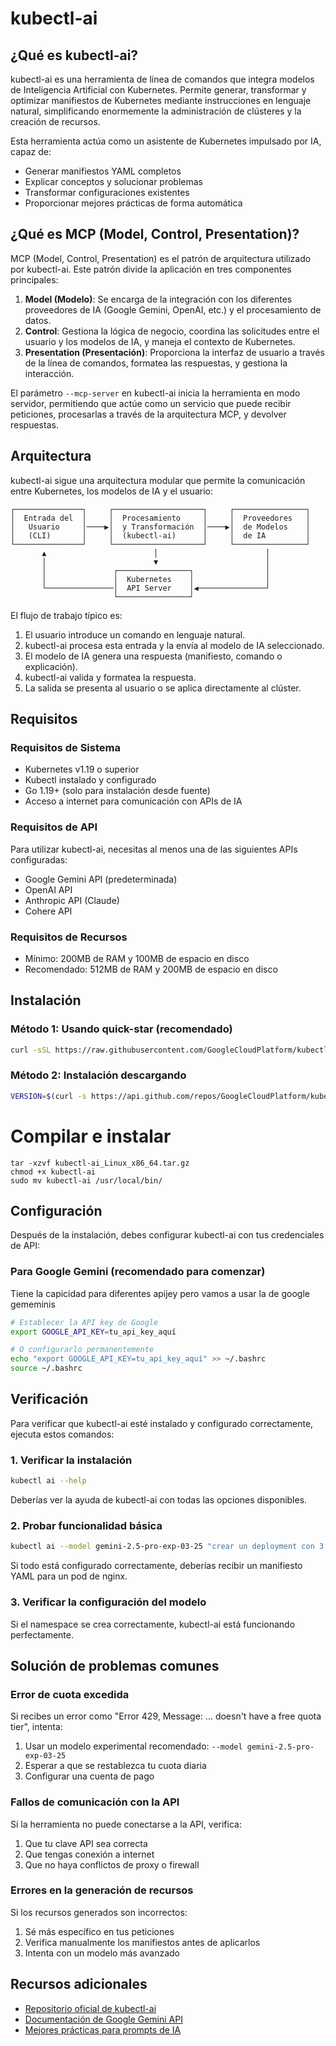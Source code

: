 # kubectl-ai

## ¿Qué es kubectl-ai?

kubectl-ai es una herramienta de línea de comandos que integra modelos de Inteligencia Artificial con Kubernetes. Permite generar, transformar y optimizar manifiestos de Kubernetes mediante instrucciones en lenguaje natural, simplificando enormemente la administración de clústeres y la creación de recursos.

Esta herramienta actúa como un asistente de Kubernetes impulsado por IA, capaz de:
- Generar manifiestos YAML completos
- Explicar conceptos y solucionar problemas
- Transformar configuraciones existentes
- Proporcionar mejores prácticas de forma automática

## ¿Qué es MCP (Model, Control, Presentation)?

MCP (Model, Control, Presentation) es el patrón de arquitectura utilizado por kubectl-ai. Este patrón divide la aplicación en tres componentes principales:

1. **Model (Modelo)**: Se encarga de la integración con los diferentes proveedores de IA (Google Gemini, OpenAI, etc.) y el procesamiento de datos.
2. **Control**: Gestiona la lógica de negocio, coordina las solicitudes entre el usuario y los modelos de IA, y maneja el contexto de Kubernetes.
3. **Presentation (Presentación)**: Proporciona la interfaz de usuario a través de la línea de comandos, formatea las respuestas, y gestiona la interacción.

El parámetro `--mcp-server` en kubectl-ai inicia la herramienta en modo servidor, permitiendo que actúe como un servicio que puede recibir peticiones, procesarlas a través de la arquitectura MCP, y devolver respuestas.

## Arquitectura

kubectl-ai sigue una arquitectura modular que permite la comunicación entre Kubernetes, los modelos de IA y el usuario:

```
┌───────────────┐     ┌────────────────────┐     ┌────────────────┐
│  Entrada del  │     │  Procesamiento     │     │  Proveedores   │
│   Usuario     │────▶│  y Transformación  │────▶│  de Modelos    │
│   (CLI)       │     │  (kubectl-ai)      │     │  de IA         │
└───────────────┘     └────────────────────┘     └────────────────┘
       ▲                        │                        │
       │                        ▼                        │
       │               ┌────────────────┐                │
       │               │  Kubernetes    │                │
       └───────────────│  API Server    │◀───────────────┘
                       └────────────────┘
```

El flujo de trabajo típico es:
1. El usuario introduce un comando en lenguaje natural.
2. kubectl-ai procesa esta entrada y la envía al modelo de IA seleccionado.
3. El modelo de IA genera una respuesta (manifiesto, comando o explicación).
4. kubectl-ai valida y formatea la respuesta.
5. La salida se presenta al usuario o se aplica directamente al clúster.

## Requisitos

### Requisitos de Sistema
- Kubernetes v1.19 o superior
- Kubectl instalado y configurado
- Go 1.19+ (solo para instalación desde fuente)
- Acceso a internet para comunicación con APIs de IA

### Requisitos de API
Para utilizar kubectl-ai, necesitas al menos una de las siguientes APIs configuradas:
- Google Gemini API (predeterminada)
- OpenAI API
- Anthropic API (Claude)
- Cohere API

### Requisitos de Recursos
- Mínimo: 200MB de RAM y 100MB de espacio en disco
- Recomendado: 512MB de RAM y 200MB de espacio en disco

## Instalación

### Método 1: Usando quick-star (recomendado)

```bash
curl -sSL https://raw.githubusercontent.com/GoogleCloudPlatform/kubectl-ai/main/install.sh | bash
```

### Método 2: Instalación descargando 

```bash
VERSION=$(curl -s https://api.github.com/repos/GoogleCloudPlatform/kubectl-ai/releases/latest | grep "tag_name" | cut -d '"' -f 4) && wget https://github.com/GoogleCloudPlatform/kubectl-ai/releases/download/${VERSION}/kubectl-ai_Linux_x86_64.tar.gz
```

# Compilar e instalar
```
tar -xzvf kubectl-ai_Linux_x86_64.tar.gz
chmod +x kubectl-ai
sudo mv kubectl-ai /usr/local/bin/
```

## Configuración

Después de la instalación, debes configurar kubectl-ai con tus credenciales de API:

### Para Google Gemini (recomendado para comenzar)

Tiene la capicidad para diferentes apijey pero vamos a usar la de google gememinis 

```bash
# Establecer la API key de Google
export GOOGLE_API_KEY=tu_api_key_aquí

# O configurarlo permanentemente
echo "export GOOGLE_API_KEY=tu_api_key_aquí" >> ~/.bashrc
source ~/.bashrc
```

## Verificación

Para verificar que kubectl-ai esté instalado y configurado correctamente, ejecuta estos comandos:

### 1. Verificar la instalación

```bash
kubectl ai --help
```

Deberías ver la ayuda de kubectl-ai con todas las opciones disponibles.

### 2. Probar funcionalidad básica

```bash
kubectl ai --model gemini-2.5-pro-exp-03-25 "crear un deployment con 3 réplicas que use nginx"
```

Si todo está configurado correctamente, deberías recibir un manifiesto YAML para un pod de nginx.

### 3. Verificar la configuración del modelo

Si el namespace se crea correctamente, kubectl-ai está funcionando perfectamente.

## Solución de problemas comunes

### Error de cuota excedida
Si recibes un error como "Error 429, Message: ... doesn't have a free quota tier", intenta:
1. Usar un modelo experimental recomendado: `--model gemini-2.5-pro-exp-03-25`
2. Esperar a que se restablezca tu cuota diaria
3. Configurar una cuenta de pago

### Fallos de comunicación con la API
Si la herramienta no puede conectarse a la API, verifica:
1. Que tu clave API sea correcta
2. Que tengas conexión a internet
3. Que no haya conflictos de proxy o firewall

### Errores en la generación de recursos
Si los recursos generados son incorrectos:
1. Sé más específico en tus peticiones
2. Verifica manualmente los manifiestos antes de aplicarlos
3. Intenta con un modelo más avanzado

## Recursos adicionales

- [Repositorio oficial de kubectl-ai](https://github.com/GoogleCloudPlatform/kubectl-ai)
- [Documentación de Google Gemini API](https://ai.google.dev/docs/gemini_api)
- [Mejores prácticas para prompts de IA](https://cloud.google.com/vertex-ai/docs/generative-ai/learn/prompting)
